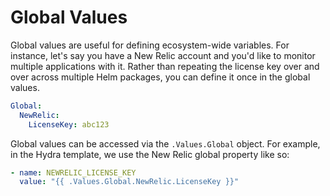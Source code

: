 # Global Values

Global values are useful for defining ecosystem-wide variables. For instance, let's say you have a New Relic account and you'd like to monitor multiple applications with it. Rather than repeating the license key over and over across multiple Helm packages, you can define it once in the global values.

```yaml
Global:
  NewRelic:
    LicenseKey: abc123
```

Global values can be accessed via the `.Values.Global` object. For example, in the Hydra template, we use the New Relic global property like so:

```yaml
- name: NEWRELIC_LICENSE_KEY
  value: "{{ .Values.Global.NewRelic.LicenseKey }}"
```
